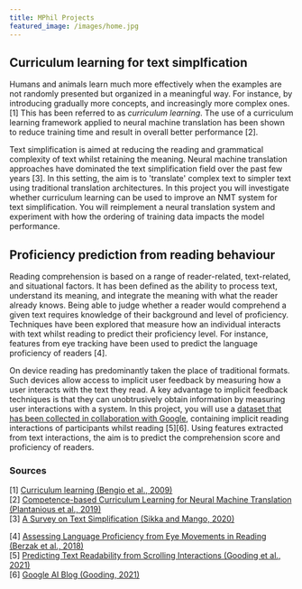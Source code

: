 ```yaml
---
title: MPhil Projects
featured_image: /images/home.jpg
---
```


<h2>Curriculum learning for text simplfication</h2>

Humans and animals learn much more effectively when the examples are not randomly presented but organized in a meaningful way. For instance, by introducing gradually more concepts, and increasingly more complex ones. [1] This has been referred to as <i>curriculum learning</i>. The use of a curriculum learning framework applied to neural machine translation has been shown to reduce training time and result in overall better performance [2]. 

Text simplification is aimed at reducing the reading and grammatical complexity of text whilst retaining the meaning. Neural machine translation approaches have dominated the text simplification field over the past few years [3]. In this setting, the aim is to 'translate' complex text to simpler text using traditional translation architectures. In this project you will investigate whether curriculum learning can be used to improve an NMT system for text simplification. You will reimplement a neural translation system and experiment with how the ordering of training data impacts the model performance. 


## Proficiency prediction from reading behaviour 

Reading comprehension is based on a range of reader-related, text-related, and situational factors. It has been defined as the ability to process text, understand its meaning, and integrate the meaning with what the reader already knows. Being able to judge whether a reader would comprehend a given text requires knowledge of their background and level of proficiency. Techniques have been explored that measure how an individual interacts with text whilst reading to predict their proficiency level. For instance, features from eye tracking have been used to predict the language proficiency of readers [4]. 

On device reading has predominantly taken the place of traditional formats. Such devices allow access to implicit user feedback by measuring how a user interacts with the text they read. A key advantage to implicit feedback techniques is that they can unobtrusively obtain information by measuring user interactions with a system. In this project, you will use a <a href = "https://github.com/siangooding/readability_scroll">dataset that has been collected in collaboration with Google</a>, containing implicit reading interactions of participants whilst reading [5][6]. Using features extracted from text interactions, the aim is to predict the comprehension score and proficiency of readers.



### Sources
[1] <a href ="https://dl.acm.org/doi/pdf/10.1145/1553374.1553380?casa_token=YNHzxTxY7_AAAAAA:J-BmBwUXzD9VVpteUvFRRdWsa-BYVRoZ_8lhn8Wvnj2Om07XLWkhPh3DLNUpGHLrXL5979wV88vD">Curriculum learning (Bengio et al., 2009)</a> <br>
[2] <a href = "https://arxiv.org/pdf/1903.09848.pdf">Competence-based Curriculum Learning for Neural Machine Translation (Plantanious et al., 2019)</a> <br>
[3] <a href="https://arxiv.org/pdf/2008.08612.pdf">A Survey on Text Simplification (Sikka and Mango, 2020)</a>

[4] <a href="https://arxiv.org/pdf/1804.07329.pdf">Assessing Language Proficiency from Eye Movements in Reading (Berzak et al., 2018)</a><br>
[5]  <a href="https://arxiv.org/pdf/2105.06354.pdf">Predicting Text Readability from Scrolling Interactions (Gooding et al., 2021)</a><br>
[6] <a href="https://ai.googleblog.com">Google AI Blog (Gooding, 2021)</a>